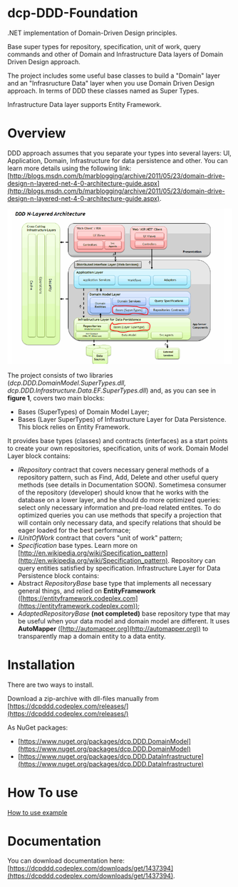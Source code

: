 # dcp-DDD-Foundation
.NET implementation of Domain-Driven Design principles.

Base super types for repository, specification, unit of work, query commands and other of Domain and Infrastructure Data layers of Domain Driven Design approach.

The project includes some useful base classes to build a "Domain" layer and an "Infrasructure Data" layer when you use Domain Driven Design approach. In terms of DDD these classes named as Super Types.

Infrastructure Data layer supports Entity Framework.

# Overview
DDD approach assumes that you separate your types into several layers: UI, Application, Domain, Infrastructure for data persistence and other. You can learn more details using the following link: [http://blogs.msdn.com/b/marblogging/archive/2011/05/23/domain-drive-design-n-layered-net-4-0-architecture-guide.aspx](http://blogs.msdn.com/b/marblogging/archive/2011/05/23/domain-drive-design-n-layered-net-4-0-architecture-guide.aspx).
 
![](/Docs/images/Home_scheme1.PNG)

The project consists of two libraries (_dcp.DDD.DomainModel.SuperTypes.dll, dcp.DDD.Infrastructure.Data.EF.SuperTypes.dll_) and, as you can see in **figure 1**, covers two main blocks: 
* Bases (SuperTypes) of Domain Model Layer;
* Bases (Layer SuperTypes) of Infrastructure Layer for Data Persistence. This block relies on Entity Framework.

It provides base types (classes) and contracts (interfaces) as a start points to create your own repositories, specification, units of work.
Domain Model Layer block contains:
* _IRepository_ contract that covers necessary general methods of a repository pattern, such as Find, Add, Delete and other useful query methods (see details in Documentation SOON). Sometimesa  consumer of the repository (developer) should know that he works with the database on a lower layer, and he should do more optimized queries: select only necessary information and pre-load related entites.  To do optimized queries you can use methods that specify a projection that will contain only necessary data, and specify relations that should be eager loaded for the best performace;
* _IUnitOfWork_ contract that covers "unit of work" pattern;
* _Specification_ base types. Learn more on [http://en.wikipedia.org/wiki/Specification_pattern](http://en.wikipedia.org/wiki/Specification_pattern). Repository can query entities satisfied by specification.
Infrastructure Layer for Data Persistence block contains:
* Abstract _RepositoryBase_ base type that implements all necessary general things, and relied on **EntityFramework** ([https://entityframework.codeplex.com](https://entityframework.codeplex.com));
* _AdaptedRepositoryBase_ **(not completed)** base repository type that may be useful when your data model and domain model are different. It uses **AutoMapper** ([http://automapper.org](http://automapper.org)) to transparently map a domain entity to a data entity.

# Installation

There are two ways to install.

Download a zip-archive with dll-files manually from [https://dcpddd.codeplex.com/releases/](https://dcpddd.codeplex.com/releases/)

As NuGet packages:
* [https://www.nuget.org/packages/dcp.DDD.DomainModel](https://www.nuget.org/packages/dcp.DDD.DomainModel)
* [https://www.nuget.org/packages/dcp.DDD.DataInfrastructure](https://www.nuget.org/packages/dcp.DDD.DataInfrastructure)

# How To use

[How to use example](How-to-use-example)

# Documentation

You can download documentation here: [https://dcpddd.codeplex.com/downloads/get/1437394](https://dcpddd.codeplex.com/downloads/get/1437394).





